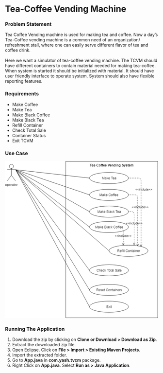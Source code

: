 # Tea-Coffee Vending Machine

### Problem Statement
  Tea Coffee Vending machine is used for making tea and coffee. Now a day’s Tea-Coffee
vending machine is a common need of an organization/ refreshment stall, where one can
easily serve different flavor of tea and coffee drink.
<br />
<br />
Here we want a simulator of tea-coffee vending machine. The TCVM should have different
containers to contain material needed for making tea-coffee. When system is started it should
be initialized with material. It should have user friendly interface to operate system. System
should also have flexible reporting features.

### Requirements
* Make Coffee
* Make Tea
* Make Black Coffee
* Make Black Tea
* Refill Container
* Check Total Sale
* Container Status
* Exit TCVM

### Use Case
![tcvm use case](https://github.com/YashVerma31/FWF-TCVM/blob/master/UseCaseTCVM.png)

### Running The Application
1. Download the zip by clicking on **Clone or Download > Download as Zip**.
2. Extract the downloaded zip file.
3. Open Eclipse. Click on **File > Import > Existing Maven Projects**.
4. Import the extracted folder.
5. Go to **App.java** in **com.yash.tvcm** package.
6. Right Click on **App.java**. Select **Run as > Java Application**.
